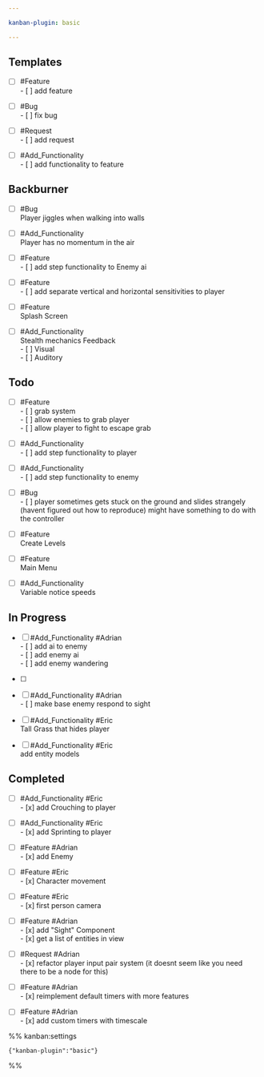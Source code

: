 ```yaml
---

kanban-plugin: basic

---
```


## Templates

- [ ] #Feature <br>- [ ] add feature
- [ ] #Bug<br>- [ ] fix bug
- [ ] #Request <br>- [ ] add request
- [ ] #Add_Functionality <br>- [ ] add functionality to feature


## Backburner

- [ ] #Bug<br>Player jiggles when walking into walls
- [ ] #Add_Functionality <br>Player has no momentum in the air
- [ ] #Feature <br>- [ ] add step functionality to Enemy ai
- [ ] #Feature <br>- [ ] add separate vertical and horizontal sensitivities to player
- [ ] #Feature <br>Splash Screen
- [ ] #Add_Functionality <br>Stealth mechanics Feedback<br>- [ ] Visual<br>- [ ] Auditory


## Todo

- [ ] #Feature <br>- [ ] grab system<br>	- [ ] allow enemies to grab player<br>	- [ ] allow player to fight to escape grab
- [ ] #Add_Functionality <br>- [ ] add step functionality to player
- [ ] #Add_Functionality <br>- [ ] add step functionality to enemy
- [ ] #Bug<br>- [ ] player sometimes gets stuck on the ground and slides strangely (havent figured out how to reproduce) might have something to do with the controller
- [ ] #Feature <br>Create Levels
- [ ] #Feature <br>Main Menu
- [ ] #Add_Functionality <br>Variable notice speeds


## In Progress

- [ ] #Add_Functionality #Adrian <br>- [ ] add ai to enemy<br>	- [ ] add enemy ai<br>		- [ ] add enemy wandering
- [ ] 
- [ ] #Add_Functionality #Adrian <br>- [ ] make base enemy respond to sight
- [ ] #Add_Functionality #Eric <br>Tall Grass that hides player
- [ ] #Add_Functionality #Eric <br>add entity models


## Completed

- [ ] #Add_Functionality #Eric <br>- [x] add Crouching to player
- [ ] #Add_Functionality  #Eric <br>- [x] add Sprinting to player
- [ ] #Feature #Adrian <br>- [x] add Enemy
- [ ] #Feature #Eric <br>- [x] Character movement
- [ ] #Feature #Eric <br>- [x] first person camera
- [ ] #Feature #Adrian <br>- [x] add "Sight" Component<br>- [x] get a list of entities in view
- [ ] #Request #Adrian <br>- [x] refactor player input pair system (it doesnt seem like you need there to be a node for this)
- [ ] #Feature #Adrian <br>- [x] reimplement default timers with more features
- [ ] #Feature #Adrian <br>- [x] add custom timers with timescale




%% kanban:settings
```
{"kanban-plugin":"basic"}
```
%%